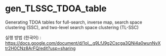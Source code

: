# gen_TLSSC_TDOA_table
Generating TDOA tables for full-search, inverse map, search space clustering (SSC), and two-level search space clustering (TL-SSC)

실행 방법 (한국어) : https://docs.google.com/document/d/1oI__g9LfJ9g2Cscga3QNi4a0wunNvXtr2H0CNz8ArFQ/edit?usp=sharing
